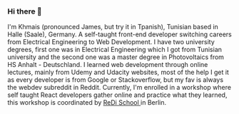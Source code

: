 ### Hi there 👋

I'm Khmais (pronounced James, but try it in Tpanish), Tunisian based in Halle (Saale), Germany. A self-taught front-end developer switching careers from Electrical Engineering to Web Development. 
I have two university degrees, first one was in Electrical Engineering which I got from Tunisian university and the second one was a master degree in Photovoltaics from HS Anhalt - Deutschland.
I learned web development through online lectures, mainly from Udemy and Udacity websites, most of the help I get it as every developer is from Google or Stackoverflow, but my fav is always the webdev subreddit in Reddit. Currently, I'm enrolled in a workshop where self taught React developers gather online and practice what they learned, this workshop is coordinated by <a href="https://www.redi-school.org/"> ReDi School </a> in Berlin.

